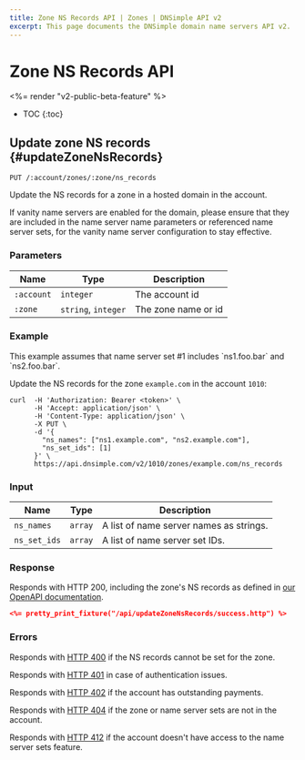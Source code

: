 ```yaml
---
title: Zone NS Records API | Zones | DNSimple API v2
excerpt: This page documents the DNSimple domain name servers API v2.
---
```


# Zone NS Records API

<%= render "v2-public-beta-feature" %>

* TOC
{:toc}


## Update zone NS records {#updateZoneNsRecords}


    PUT /:account/zones/:zone/ns_records

Update the NS records for a zone in a hosted domain in the account.

<info>
If vanity name servers are enabled for the domain, please ensure that they are included in the name server name parameters or referenced name server sets, for the vanity name server configuration to stay effective.
</info>

### Parameters

Name | Type | Description
-----|------|------------
`:account` | `integer` | The account id
`:zone` | `string`, `integer` | The zone name or id

### Example

<info>
This example assumes that name server set #1 includes `ns1.foo.bar` and `ns2.foo.bar`.
</info>

Update the NS records for the zone `example.com` in the account `1010`:

    curl  -H 'Authorization: Bearer <token>' \
          -H 'Accept: application/json' \
          -H 'Content-Type: application/json' \
          -X PUT \
          -d '{
            "ns_names": ["ns1.example.com", "ns2.example.com"],
            "ns_set_ids": [1]
          }' \
          https://api.dnsimple.com/v2/1010/zones/example.com/ns_records

### Input

Name | Type | Description
-----|------|------------
`ns_names` | `array` | A list of name server names as strings.
`ns_set_ids` | `array` | A list of name server set IDs.

### Response

Responds with HTTP 200, including the zone's NS records as defined in [our OpenAPI documentation](/v2/openapi.yml).

~~~json
<%= pretty_print_fixture("/api/updateZoneNsRecords/success.http") %>
~~~

### Errors

Responds with [HTTP 400](/v2#bad-request) if the NS records cannot be set for the zone.

Responds with [HTTP 401](/v2#unauthorized) in case of authentication issues.

Responds with [HTTP 402](/v2#payment-required) if the account has outstanding payments.

Responds with [HTTP 404](/v2#unauthorized) if the zone or name server sets are not in the account.

Responds with [HTTP 412](/v2#precondition-failed) if the account doesn't have access to the name server sets feature.
